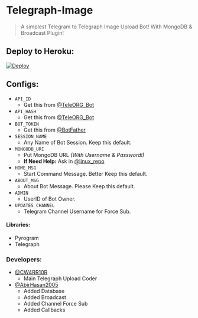 # Telegraph-Image
> A simplest Telegram to Telegraph Image Upload Bot!
> With MongoDB & Broadcast Plugin!

## Deploy to Heroku:
[![Deploy](https://www.herokucdn.com/deploy/button.svg)](https://heroku.com/deploy?template=https://github.com/MuhammedRk/Image-UploadBot)

## Configs:
- `API_ID`
	- Get this from [@TeleORG_Bot](https://t.me/TeleORG_Bot)
- `API_HASH`
	- Get this from [@TeleORG_Bot](https://t.me/TeleORG_Bot)
- `BOT_TOKEN`
	- Get this from [@BotFather](https://t.me/BotFather)
- `SESSION_NAME`
	- Any Name of Bot Session. Keep this default.
- `MONGODB_URI`
	- Put MongoDB URL *(With Username & Password!)*
	- **If Need Help:** Ask in [@linux_repo](https://t.me/linux_repo)
- `HOME_MSG`
	- Start Command Message. Better Keep this default.
- `ABOUT_MSG`
	- About Bot Message. Please Keep this default.
- `ADMIN`
	- UserID of Bot Owner.
- `UPDATES_CHANNEL`
	- Telegram Channel Username for Force Sub.

#### Libraries:
* Pyrogram
* Telegraph

### Developers:
- [@CW4RR10R](https://github.com/CW4RR10R)
	- Main Telegraph Upload Coder
- [@AbirHasan2005](https://github.com/AbirHasan2005)
	- Added Database
	- Added Broadcast
	- Added Channel Force Sub
	- Added Callbacks
